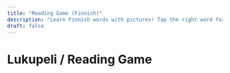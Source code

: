 ```yaml
---
title: "Reading Game (Finnish)"
description: "Learn Finnish words with pictures! Tap the right word for each image."
draft: false
---
```




# Lukupeli / Reading Game

<div id="reading-game"></div>

<script>
// Reliable images for kissa, koira, auto, pallo, lumi (Finnish and English)
const images = {
  kissa: '/images/kids/kissa.svg',
  koira: '/images/kids/koira.svg',
  auto: '/images/kids/auto.svg',
  pallo: '/images/kids/pallo.svg',
  lumi: '/images/kids/lumi.svg',
  koira_en: '/images/kids/koira.svg',
  cat: '/images/kids/kissa.svg',
  car: '/images/kids/auto.svg',
  ball: '/images/kids/pallo.svg',
  snow: '/images/kids/lumi.svg'
};

const items_fi = [
  {img: images.kissa, word: 'kissa', syllables: 'kis-sa', options: ['kissa', 'koira', 'auto']},
  {img: images.koira, word: 'koira', syllables: 'koi-ra', options: ['kissa', 'koira', 'pallo']},
  {img: images.auto, word: 'auto', syllables: 'au-to', options: ['koira', 'auto', 'kissa']},
  {img: images.pallo, word: 'pallo', syllables: 'pal-lo', options: ['pallo', 'kissa', 'koira']},
  {img: images.lumi, word: 'lumi', syllables: 'lu-mi', options: ['lumi', 'auto', 'koira']}
];
const items_en = [
  {img: images.cat, word: 'cat', syllables: 'cat', options: ['cat', 'dog', 'car']},
  {img: images.koira_en, word: 'dog', syllables: 'dog', options: ['cat', 'dog', 'ball']},
  {img: images.car, word: 'car', syllables: 'car', options: ['dog', 'car', 'cat']},
  {img: images.ball, word: 'ball', syllables: 'ball', options: ['ball', 'cat', 'dog']},
  {img: images.snow, word: 'snow', syllables: 'snow', options: ['snow', 'car', 'dog']}
];

let lang = 'fi';
let nickname = '';
let score = 0;
let current = 0;
let leaderboard = JSON.parse(localStorage.getItem('kids_leaderboard') || '[]');
let streak = 0; // consecutive correct
const bestReadKey = 'kids_read_best';

function startGame() {
  score = 0; current = 0;
  showItem();
}

function showStart() {
  document.getElementById('reading-game').innerHTML = `
    <div style='margin-bottom:1em;'>
      <label for='nickname'><b>Valitse nimimerkki / Choose nickname:</b></label>
      <input id='nickname' type='text' maxlength='12' style='font-size:1.2em;padding:0.3em;' />
    </div>
    <div style='margin-bottom:1em;'>
      <label><b>Kieli / Language:</b></label>
      <button onclick='setLang("fi")' style='font-size:1.2em;margin-right:1em;'>Suomi</button>
      <button onclick='setLang("en")' style='font-size:1.2em;'>English</button>
    </div>
    <button onclick='beginGame()' style='font-size:1.5em;padding:0.5em 2em;background:#7ed957;color:#222;border-radius:1em;border:2px solid #7ed957;'>Aloita / Start</button>
    <div style='margin-top:2em;'>
      <b>Leaderboard:</b>
      <ul id='lb'></ul>
    </div>
  `;
  showLeaderboard();
  document.getElementById('nickname').addEventListener('input', e => nickname = e.target.value);
}

function setLang(l) { lang = l; }
function beginGame() { if (!nickname) nickname = 'Pelaaja'; startGame(); }

function showLeaderboard() {
  const lb = leaderboard.sort((a,b) => b.score - a.score).slice(0,5);
  document.getElementById('lb').innerHTML = lb.map(e => `<li>${e.name}: ${e.score}</li>`).join('');
}

function showItem() {
  const items = lang === 'fi' ? items_fi : items_en;
  if (current >= items.length) {
    leaderboard.push({name: nickname, score});
    localStorage.setItem('kids_leaderboard', JSON.stringify(leaderboard));
    document.getElementById('reading-game').innerHTML = `<h3>${lang==='fi' ? 'Peli loppui!' : 'Game Over!'} ${lang==='fi' ? 'Pisteet' : 'Score'}: ${score}/${items.length}</h3><button onclick='showStart()' style='font-size:1.2em;padding:0.5em 2em;background:#7ed957;color:#222;border-radius:1em;border:2px solid #7ed957;'>${lang==='fi' ? 'Uudestaan' : 'Restart'}</button><div style='margin-top:2em;'><b>Leaderboard:</b><ul id='lb'></ul></div>`;
    showLeaderboard();
    return;
  }
  const item = items[current];
  document.getElementById('reading-game').innerHTML = `
    <div style='margin-bottom:1em;font-size:1.2em;'>${lang==='fi' ? 'Nimimerkki' : 'Nickname'}: <b>${nickname}</b></div>
    <img src="${item.img}" alt="pic" style="max-width:220px;display:block;margin-bottom:1em;border-radius:12px;box-shadow:0 0 10px #ccc;" />
    <div style='margin-bottom:0.5em;'><button onclick='speakWord()' style='margin-right:.5em;'>🔊</button><button onclick='showHint()'>Hint</button></div>
    <div style='font-size:1.3em;margin-bottom:1em;'>${lang==='fi' ? 'Tavutus' : 'Syllables'}: <b>${item.syllables}</b></div>
    <div>
      ${item.options.map(opt => `<button style='font-size:2em;margin:0.7em;padding:0.7em 2em;border-radius:1em;background:#f7c873;color:#222;border:2px solid #f7c873;box-shadow:0 2px 6px #ccc;' onclick='checkWord("${opt}")'>${opt}</button>`).join('')}
    </div>
    <div id='feedback'></div>
    <div style='margin-top:1em;'>${lang==='fi' ? 'Pisteet' : 'Score'}: ${score}/${items.length} | Streak: <b id='r-streak'>${streak}</b> | Best: <b id='r-best'>${localStorage.getItem(bestReadKey)||0}</b></div>
  `;
}
window.checkWord = function(word) {
  const items = lang === 'fi' ? items_fi : items_en;
  const item = items[current];
  if (word === item.word) {
    score++;
    streak++;
    document.getElementById('feedback').innerHTML = `<span style="color:green;font-size:1.3em;">${lang==='fi' ? 'Oikein!' : 'Correct!'} ✅</span>`;
    document.getElementById('r-streak').textContent = streak;
    // update best
    const best = parseInt(localStorage.getItem(bestReadKey)||'0',10);
    let isNewBest = false;
    if (score > best) { localStorage.setItem(bestReadKey, score); isNewBest = true; }
    document.getElementById('r-best').textContent = localStorage.getItem(bestReadKey)||0;
    // celebratory confetti on milestones
    if (streak >= 5) launchConfetti();
    if (isNewBest) launchConfetti();
  } else {
    streak = 0;
    document.getElementById('feedback').innerHTML = `<span style="color:red;font-size:1.3em;">${lang==='fi' ? 'Yritä uudelleen!' : 'Try again!'}</span>`;
    document.getElementById('r-streak').textContent = streak;
    return;
  }
  setTimeout(() => { current++; showItem(); }, 1000);
};
// speak the current word (uses browser speech synthesis)
window.speakWord = function() {
  try {
    const items = lang === 'fi' ? items_fi : items_en;
    const item = items[current];
    const utter = new SpeechSynthesisUtterance(item.word);
    utter.lang = lang === 'fi' ? 'fi-FI' : 'en-US';
    window.speechSynthesis.cancel();
    window.speechSynthesis.speak(utter);
  } catch(e) { /* ignore if unsupported */ }
}
// simple hint: highlight correct button briefly
window.showHint = function() {
  const items = lang === 'fi' ? items_fi : items_en;
  const item = items[current];
  const buttons = Array.from(document.querySelectorAll('#reading-game button'));
  const btn = buttons.find(b => b.textContent.trim() === item.word);
  if (btn) {
    const orig = btn.style.boxShadow;
    btn.style.boxShadow = '0 0 12px 3px #7ed957';
    setTimeout(() => btn.style.boxShadow = orig, 800);
  }
}
// lightweight confetti (no external libs) — draws confetti pieces then fades
function launchConfetti() {
  const container = document.createElement('div');
  container.style.position = 'fixed';
  container.style.left = 0;
  container.style.top = 0;
  container.style.width = '100%';
  container.style.height = '100%';
  container.style.pointerEvents = 'none';
  container.style.overflow = 'hidden';
  document.body.appendChild(container);
  const colours = ['#ff5e5b','#ffca3a','#8ac926','#1982c4','#6a4c93'];
  const count = 30;
  for (let i=0;i<count;i++) {
    const el = document.createElement('div');
    const size = Math.random()*10+6;
    el.style.position = 'absolute';
    el.style.width = size+'px';
    el.style.height = (size*0.6)+'px';
    el.style.background = colours[Math.floor(Math.random()*colours.length)];
    el.style.left = (Math.random()*100)+'%';
    el.style.top = '-10%';
    el.style.opacity = '0.95';
    el.style.transform = `rotate(${Math.random()*360}deg)`;
    el.style.borderRadius = '2px';
    el.style.transition = 'transform 1.6s linear, top 1.6s cubic-bezier(.17,.67,.83,.67), opacity 0.5s linear 1.6s';
    container.appendChild(el);
    // animate on next tick
    setTimeout(() => {
      el.style.top = (60 + Math.random()*40)+'%';
      el.style.transform = `rotate(${Math.random()*720}deg) translateX(${(Math.random()-0.5)*200}px)`;
    }, 20 + Math.random()*200);
  }
  // remove after animation
  setTimeout(() => { container.style.transition='opacity .5s'; container.style.opacity='0'; setTimeout(()=>container.remove(),600); }, 2200);
}
showStart();
</script>
